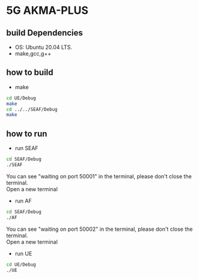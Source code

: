 # 5G AKMA-PLUS

## build Dependencies

* OS: Ubuntu 20.04 LTS.
* make,gcc,g++

## how to build
* make
```sh
cd UE/Debug
make
cd ../../SEAF/Debug
make
```

## how to run
* run SEAF
```sh
cd SEAF/Debug
./SEAF
```
You can see "waiting on port 50001" in the terminal, please don't close the terminal.  
Open a new terminal
* run AF
```sh
cd SEAF/Debug
./AF
```
You can see "waiting on port 50002" in the terminal, please don't close the terminal.  
Open a new terminal
* run UE
```sh
cd UE/Debug
./UE
```